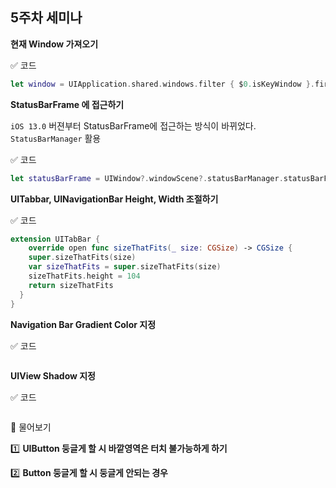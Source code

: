 ## 5주차 세미나

**현재 Window 가져오기**

✅ 코드

```swift
let window = UIApplication.shared.windows.filter { $0.isKeyWindow }.first
```



**StatusBarFrame 에 접근하기**

 `iOS 13.0` 버젼부터 StatusBarFrame에 접근하는 방식이 바뀌었다. `StatusBarManager` 활용

✅ 코드

```swift
let statusBarFrame = UIWindow?.windowScene?.statusBarManager.statusBarFrame
```



**UITabbar, UINavigationBar Height, Width 조절하기**

✅ 코드

```swift
extension UITabBar {
	override open func sizeThatFits(_ size: CGSize) -> CGSize {
  	super.sizeThatFits(size)
    var sizeThatFits = super.sizeThatFits(size)
    sizeThatFits.height = 104
    return sizeThatFits
  }
}
```



**Navigation Bar Gradient Color 지정**

✅ 코드

```swift

```



**UIView Shadow 지정**

✅ 코드

```swift

```





🔵 물어보기

1️⃣ **UIButton 둥글게 할 시 바깥영역은 터치 불가능하게 하기** 

2️⃣ **Button 둥글게 할 시 둥글게 안되는 경우**